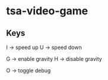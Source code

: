 # tsa-video-game

## Keys

I -> speed up
U -> speed down

G -> enable gravity
H -> disable gravity

O -> toggle debug